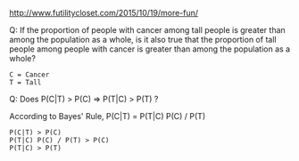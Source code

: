 http://www.futilitycloset.com/2015/10/19/more-fun/

Q: If the proportion of people with cancer among tall people is greater than among the population as a whole, is it also true that the proportion of tall people among people with cancer is greater than among the population as a whole?

    C = Cancer
    T = Tall

Q: Does P(C|T) > P(C) ⇒ P(T|C) > P(T) ?

According to Bayes' Rule, P(C|T) = P(T|C) P(C) / P(T)

    P(C|T) > P(C)
    P(T|C) P(C) / P(T) > P(C)
    P(T|C) > P(T)
